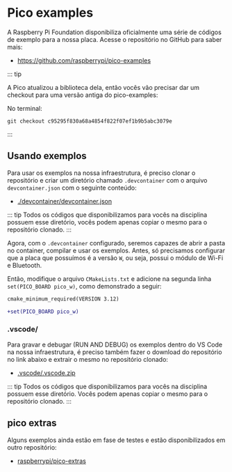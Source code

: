 # Pico examples

A Raspberry Pi Foundation disponibiliza oficialmente uma série de códigos de exemplo para a nossa placa. Acesse o repositório no GitHub para saber mais:

- https://github.com/raspberrypi/pico-examples

::: tip

A Pico atualizou a biblioteca dela, então vocês vão precisar dar um checkout para uma versão antiga do pico-examples:

No terminal:

```
git checkout c95295f830a68a4854f822f07ef1b9b5abc3079e
```
:::

## Usando exemplos

Para usar os exemplos na nossa infraestrutura, é preciso clonar o repositório e criar um diretório chamado `.devcontainer` com o arquivo `devcontainer.json` com o seguinte conteúdo:

- [./devcontainer/devcontainer.json](
https://github.com/insper-embarcados/pico-base-project/blob/main/.devcontainer/devcontainer.json)

::: tip
Todos os códigos que disponibilizamos para vocês na disciplina possuem esse diretório, vocês podem apenas copiar o mesmo para o repositório clonado.
:::

Agora, com o `.devcontainer` configurado, seremos capazes de abrir a pasta no container, compilar e usar os exemplos. Antes, só precisamos configurar que a placa que possuímos é a versão `W`, ou seja, possui o módulo de Wi-Fi e Bluetooth.

Então, modifique o arquivo `CMakeLists.txt` e adicione na segunda linha `set(PICO_BOARD pico_w)`, como demonstrado a seguir:

```diff
cmake_minimum_required(VERSION 3.12)

+set(PICO_BOARD pico_w)
```

### .vscode/

Para gravar e debugar (RUN AND DEBUG) os exemplos dentro do VS Code na nossa infraestrutura, é preciso também fazer o download do repositório no link abaixo e extrair o mesmo no repositório clonado:

- [.vscode/.vscode.zip](https://insper-my.sharepoint.com/:u:/g/personal/marcoasma_insper_edu_br/EY1GhgGok2lJgQcrGaubDMsBBjT1rsQQA2Yry2DCxlvrSQ?e=Im28Cq)

::: tip
Todos os códigos que disponibilizamos para vocês na disciplina possuem esse diretório. Vocês podem apenas copiar o mesmo para o repositório clonado.
:::

## pico extras

Alguns exemplos ainda estão em fase de testes e estão disponibilizados em outro repositório:

- [raspberrypi/pico-extras](https://github.com/raspberrypi/pico-extras/tree/master)
